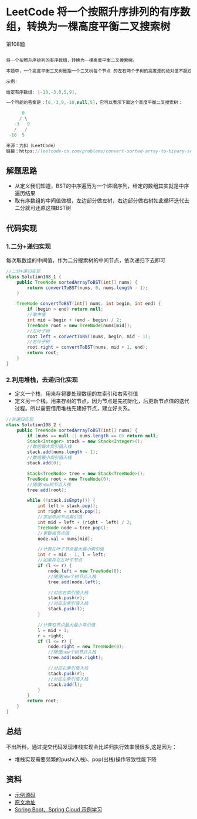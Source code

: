 # LeetCode 将一个按照升序排列的有序数组，转换为一棵高度平衡二叉搜索树

第108题

```java

将一个按照升序排列的有序数组，转换为一棵高度平衡二叉搜索树。

本题中，一个高度平衡二叉树是指一个二叉树每个节点 的左右两个子树的高度差的绝对值不超过 1。

示例:

给定有序数组: [-10,-3,0,5,9],

一个可能的答案是：[0,-3,9,-10,null,5]，它可以表示下面这个高度平衡二叉搜索树：

      0
     / \
   -3   9
   /   /
 -10  5

来源：力扣（LeetCode）
链接：https://leetcode-cn.com/problems/convert-sorted-array-to-binary-search-tree

```

## 解题思路

- 从定义我们知道，BST的中序遍历为一个递增序列，给定的数组其实就是中序遍历结果
- 取有序数组的中间值做根，左边部分做左树，右边部分做右树如此循环迭代去二分就可还原这棵BST树

## 代码实现

### 1.二分+递归实现

每次取数组的中间值，作为二分搜索树的中间节点，依次递归下去即可

```java
//二分+递归实现
class Solution108_1 {
    public TreeNode sortedArrayToBST(int[] nums) {
        return convertToBST(nums, 0, nums.length - 1);
    }

    TreeNode convertToBST(int[] nums, int begin, int end) {
        if (begin > end) return null;
        //取中值
        int mid = begin + (end - begin) / 2;
        TreeNode root = new TreeNode(nums[mid]);
        //左叶子树
        root.left = convertToBST(nums, begin, mid - 1);
        //右叶子树
        root.right = convertToBST(nums, mid + 1, end);
        return root;
    }
}
```

### 2.利用堆栈，去递归化实现

- 定义一个栈，用来存将要处理数组的左索引和右索引值
- 定义另一个栈，用来存树的节点，因为节点是先初始化，后更新节点值的迭代过程。所以需要借用堆栈先建好节点，建立好关系。

```java
//非递归实现
class Solution108_2 {
    public TreeNode sortedArrayToBST(int[] nums) {
        if (nums == null || nums.length == 0) return null;
        Stack<Integer> stack = new Stack<Integer>();
        //数组最大索引值入栈
        stack.add(nums.length - 1);
        //数组最小索引值入栈
        stack.add(0);

        Stack<TreeNode> tree = new Stack<TreeNode>();
        TreeNode root = new TreeNode(0);
        //随便new树节点入栈
        tree.add(root);

        while (!stack.isEmpty()) {
            int left = stack.pop();
            int right = stack.pop();
            //求出中间节点索引值
            int mid = left + (right - left) / 2;
            TreeNode node = tree.pop();
            //更新根节点值
            node.val = nums[mid];

            //计算左叶子节点最大最小索引值
            int r = mid - 1, l = left;
            //如果存在左叶子节点
            if (l <= r) {
                node.left = new TreeNode(0);
                //随便new个树节点入栈
                tree.add(node.left);

                //对应右索引值入栈
                stack.push(r);
                //对应左索引值入栈
                stack.push(l);
            }

            //计算右节点最大最小索引值
            l = mid + 1;
            r = right;
            if (l <= r) {
                node.right = new TreeNode(0);
                //随便new个树节点入栈
                tree.add(node.right);

                //对应右索引值入栈
                stack.push(r);
                //对应左索引值入栈
                stack.add(l);
            }
        }
        return root;
    }
}
```

## 总结

不出所料，通过提交代码发现堆栈实现会比递归执行效率慢很多,这是因为：

- 堆栈实现需要频繁的push(入栈)、pop(出栈)操作导致性能下降

## 资料

- [示例源码](https://github.com/smltq/spring-boot-demo/blob/master/leetcode/src/main/java/com/easy/leetcode/Sub108.java)
- [原文地址](https://github.com/smltq/spring-boot-demo/blob/master/leetcode/src/main/java/com/easy/leetcode/Sub108.md)
- [Spring Boot、Spring Cloud 示例学习](https://github.com/smltq/spring-boot-demo)